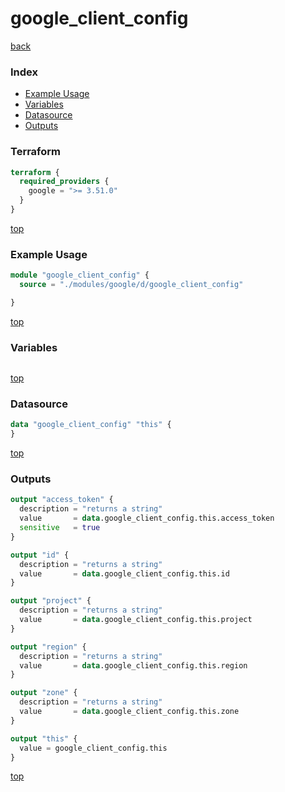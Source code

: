 # google_client_config

[back](../google.md)

### Index

- [Example Usage](#example-usage)
- [Variables](#variables)
- [Datasource](#datasource)
- [Outputs](#outputs)

### Terraform

```terraform
terraform {
  required_providers {
    google = ">= 3.51.0"
  }
}
```

[top](#index)

### Example Usage

```terraform
module "google_client_config" {
  source = "./modules/google/d/google_client_config"

}
```

[top](#index)

### Variables

```terraform
```

[top](#index)

### Datasource

```terraform
data "google_client_config" "this" {
}
```

[top](#index)

### Outputs

```terraform
output "access_token" {
  description = "returns a string"
  value       = data.google_client_config.this.access_token
  sensitive   = true
}

output "id" {
  description = "returns a string"
  value       = data.google_client_config.this.id
}

output "project" {
  description = "returns a string"
  value       = data.google_client_config.this.project
}

output "region" {
  description = "returns a string"
  value       = data.google_client_config.this.region
}

output "zone" {
  description = "returns a string"
  value       = data.google_client_config.this.zone
}

output "this" {
  value = google_client_config.this
}
```

[top](#index)